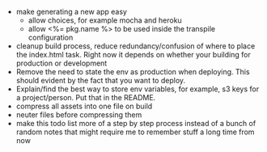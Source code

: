 - make generating a new app easy
  - allow choices, for example mocha and heroku
  - allow <%= pkg.name %> to be used inside the transpile configuration
- cleanup build process, reduce redundancy/confusion of where to place the index.html task. Right now it depends on whether your building for production or development
- Remove the need to state the env as production when deploying. This should evident by the fact that you want to deploy.
- Explain/find the best way to store env variables, for example, s3 keys for a project/person. Put that in the README.
- compress all assets into one file on build
- neuter files before compressing them
- make this todo list more of a step by step process instead of a bunch of random notes that might require me to remember stuff a long time from now
